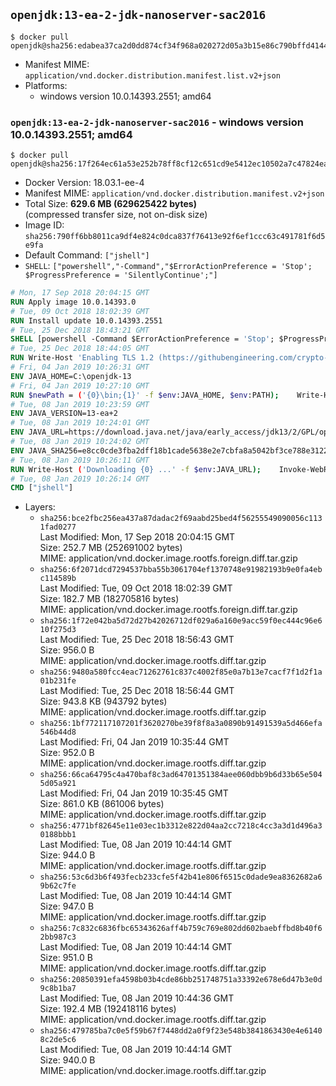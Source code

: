 ## `openjdk:13-ea-2-jdk-nanoserver-sac2016`

```console
$ docker pull openjdk@sha256:edabea37ca2d0dd874cf34f968a020272d05a3b15e86c790bffd41447a768a22
```

-	Manifest MIME: `application/vnd.docker.distribution.manifest.list.v2+json`
-	Platforms:
	-	windows version 10.0.14393.2551; amd64

### `openjdk:13-ea-2-jdk-nanoserver-sac2016` - windows version 10.0.14393.2551; amd64

```console
$ docker pull openjdk@sha256:17f264ec61a53e252b78ff8cf12c651cd9e5412ec10502a7c47824ea803b99c7
```

-	Docker Version: 18.03.1-ee-4
-	Manifest MIME: `application/vnd.docker.distribution.manifest.v2+json`
-	Total Size: **629.6 MB (629625422 bytes)**  
	(compressed transfer size, not on-disk size)
-	Image ID: `sha256:790ff6bb8011ca9df4e824c0dca837f76413e92f6ef1ccc63c491781f6d5e9fa`
-	Default Command: `["jshell"]`
-	`SHELL`: `["powershell","-Command","$ErrorActionPreference = 'Stop'; $ProgressPreference = 'SilentlyContinue';"]`

```dockerfile
# Mon, 17 Sep 2018 20:04:15 GMT
RUN Apply image 10.0.14393.0
# Tue, 09 Oct 2018 18:02:39 GMT
RUN Install update 10.0.14393.2551
# Tue, 25 Dec 2018 18:43:21 GMT
SHELL [powershell -Command $ErrorActionPreference = 'Stop'; $ProgressPreference = 'SilentlyContinue';]
# Tue, 25 Dec 2018 18:44:05 GMT
RUN Write-Host 'Enabling TLS 1.2 (https://githubengineering.com/crypto-removal-notice/) ...'; 	$tls12RegBase = 'HKLM:\\SYSTEM\CurrentControlSet\Control\SecurityProviders\SCHANNEL\Protocols\TLS 1.2'; 	if (Test-Path $tls12RegBase) { throw ('"{0}" already exists!' -f $tls12RegBase) }; 	New-Item -Path ('{0}/Client' -f $tls12RegBase) -Force; 	New-Item -Path ('{0}/Server' -f $tls12RegBase) -Force; 	New-ItemProperty -Path ('{0}/Client' -f $tls12RegBase) -Name 'DisabledByDefault' -PropertyType DWORD -Value 0 -Force; 	New-ItemProperty -Path ('{0}/Client' -f $tls12RegBase) -Name 'Enabled' -PropertyType DWORD -Value 1 -Force; 	New-ItemProperty -Path ('{0}/Server' -f $tls12RegBase) -Name 'DisabledByDefault' -PropertyType DWORD -Value 0 -Force; 	New-ItemProperty -Path ('{0}/Server' -f $tls12RegBase) -Name 'Enabled' -PropertyType DWORD -Value 1 -Force
# Fri, 04 Jan 2019 10:26:31 GMT
ENV JAVA_HOME=C:\openjdk-13
# Fri, 04 Jan 2019 10:27:10 GMT
RUN $newPath = ('{0}\bin;{1}' -f $env:JAVA_HOME, $env:PATH); 	Write-Host ('Updating PATH: {0}' -f $newPath); 	setx /M PATH $newPath
# Tue, 08 Jan 2019 10:23:59 GMT
ENV JAVA_VERSION=13-ea+2
# Tue, 08 Jan 2019 10:24:01 GMT
ENV JAVA_URL=https://download.java.net/java/early_access/jdk13/2/GPL/openjdk-13-ea+2_windows-x64_bin.zip
# Tue, 08 Jan 2019 10:24:02 GMT
ENV JAVA_SHA256=e8cc0cde3fba2dff18b1cade5638e2e7cbfa8a5042bf3ce788e3122c5d0aa75d
# Tue, 08 Jan 2019 10:26:11 GMT
RUN Write-Host ('Downloading {0} ...' -f $env:JAVA_URL); 	Invoke-WebRequest -Uri $env:JAVA_URL -OutFile 'openjdk.zip'; 	Write-Host ('Verifying sha256 ({0}) ...' -f $env:JAVA_SHA256); 	if ((Get-FileHash openjdk.zip -Algorithm sha256).Hash -ne $env:JAVA_SHA256) { 		Write-Host 'FAILED!'; 		exit 1; 	}; 		Write-Host 'Expanding ...'; 	New-Item -ItemType Directory -Path C:\temp | Out-Null; 	Expand-Archive openjdk.zip -DestinationPath C:\temp; 	Move-Item -Path C:\temp\* -Destination $env:JAVA_HOME; 	Remove-Item C:\temp; 		Write-Host 'Verifying install ...'; 	Write-Host '  java --version'; java --version; 	Write-Host '  javac --version'; javac --version; 		Write-Host 'Removing ...'; 	Remove-Item openjdk.zip -Force; 		Write-Host 'Complete.'
# Tue, 08 Jan 2019 10:26:14 GMT
CMD ["jshell"]
```

-	Layers:
	-	`sha256:bce2fbc256ea437a87dadac2f69aabd25bed4f56255549090056c1131fad0277`  
		Last Modified: Mon, 17 Sep 2018 20:04:15 GMT  
		Size: 252.7 MB (252691002 bytes)  
		MIME: application/vnd.docker.image.rootfs.foreign.diff.tar.gzip
	-	`sha256:6f2071dcd7294537bba55b3061704ef1370748e91982193b9e0fa4ebc114589b`  
		Last Modified: Tue, 09 Oct 2018 18:02:39 GMT  
		Size: 182.7 MB (182705816 bytes)  
		MIME: application/vnd.docker.image.rootfs.foreign.diff.tar.gzip
	-	`sha256:1f72e042ba5d72d27b42026712df029a6a160e9acc59f0ec444c96e610f275d3`  
		Last Modified: Tue, 25 Dec 2018 18:56:43 GMT  
		Size: 956.0 B  
		MIME: application/vnd.docker.image.rootfs.diff.tar.gzip
	-	`sha256:9480a580fcc4eac71262761c837c4002f85e0a7b13e7cacf7f1d2f1a01b231fe`  
		Last Modified: Tue, 25 Dec 2018 18:56:44 GMT  
		Size: 943.8 KB (943792 bytes)  
		MIME: application/vnd.docker.image.rootfs.diff.tar.gzip
	-	`sha256:1bf772117107201f3620270be39f8f8a3a0890b91491539a5d466efa546b44d8`  
		Last Modified: Fri, 04 Jan 2019 10:35:44 GMT  
		Size: 952.0 B  
		MIME: application/vnd.docker.image.rootfs.diff.tar.gzip
	-	`sha256:66ca64795c4a470baf8c3ad64701351384aee060dbb9b6d33b65e5045d05a921`  
		Last Modified: Fri, 04 Jan 2019 10:35:45 GMT  
		Size: 861.0 KB (861006 bytes)  
		MIME: application/vnd.docker.image.rootfs.diff.tar.gzip
	-	`sha256:4771bf82645e11e03ec1b3312e822d04aa2cc7218c4cc3a3d1d496a30188bbb1`  
		Last Modified: Tue, 08 Jan 2019 10:44:14 GMT  
		Size: 944.0 B  
		MIME: application/vnd.docker.image.rootfs.diff.tar.gzip
	-	`sha256:53c6d3b6f493fecb233cfe5f42b41e806f6515c0dade9ea8362682a69b62c7fe`  
		Last Modified: Tue, 08 Jan 2019 10:44:14 GMT  
		Size: 947.0 B  
		MIME: application/vnd.docker.image.rootfs.diff.tar.gzip
	-	`sha256:7c832c6836fbc65343626aff4b759c769e802dd602baebffbd8b40f62bb987c3`  
		Last Modified: Tue, 08 Jan 2019 10:44:14 GMT  
		Size: 951.0 B  
		MIME: application/vnd.docker.image.rootfs.diff.tar.gzip
	-	`sha256:20850391efa4598b03b4cde86bb251748751a33392e678e6d47b3e0d9c8b1ba7`  
		Last Modified: Tue, 08 Jan 2019 10:44:36 GMT  
		Size: 192.4 MB (192418116 bytes)  
		MIME: application/vnd.docker.image.rootfs.diff.tar.gzip
	-	`sha256:479785ba7c0e5f59b67f7448dd2a0f9f23e548b3841863430e4e61408c2de5c6`  
		Last Modified: Tue, 08 Jan 2019 10:44:14 GMT  
		Size: 940.0 B  
		MIME: application/vnd.docker.image.rootfs.diff.tar.gzip
